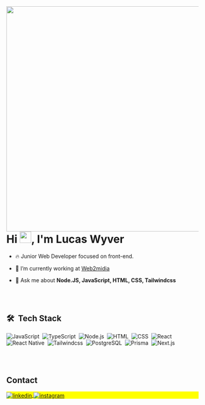 <img align="right" height="590em" style="z-index:99" src="https://raw.githubusercontent.com/gist/LukasWyver/2c44b8c40acb5076656ddd66bb04e77f/raw/409eb64191d2b369d81606e0ff53a905157ac890/lukaswyver.svg"/>
<h1 align="left">Hi <img src="https://raw.githubusercontent.com/kaueMarques/kaueMarques/master/hi.gif" height="30px">, I'm Lucas Wyver</h1>

- 🔥 Junior Web Developer focused on front-end.

- 🔭 I’m currently working at [Web2midia](https://web2midia.com.br)

- 💬 Ask me about **Node.JS, JavaScript, HTML, CSS, Tailwindcss**

<br><br>

## 🛠 &nbsp;Tech Stack

![JavaScript](https://img.shields.io/badge/-JavaScript-05122A?style=flat&logo=javascript)&nbsp;
![TypeScript](https://img.shields.io/badge/-TypeScript-05122A?style=flat&logo=typescript)&nbsp;
![Node.js](https://img.shields.io/badge/-Node.js-05122A?style=flat&logo=node.js)&nbsp;
![HTML](https://img.shields.io/badge/-HTML-05122A?style=flat&logo=HTML5)&nbsp;
![CSS](https://img.shields.io/badge/-CSS-05122A?style=flat&logo=CSS3&logoColor=1572B6)&nbsp;
![React](https://img.shields.io/badge/-React-05122A?style=flat&logo=react)&nbsp;
![React Native](https://img.shields.io/badge/-React_Native-05122A?style=flat&logo=react&logoColor=61dafb)&nbsp;
![Tailwindcss](https://img.shields.io/badge/-Tailwindcss-05122A?style=flat&logo=tailwindcss)&nbsp;
![PostgreSQL](https://img.shields.io/badge/-PostgreSQL-05122A?style=flat&logo=postgresql&logoColor=white)&nbsp;
![Prisma](https://img.shields.io/badge/-Prisma-05122A?style=flat&logo=prisma)&nbsp;
![Next.js](https://img.shields.io/badge/-Next.js-05122A?style=flat&logo=next.js)&nbsp;

<!--
<br><br>

## ⚙️ &nbsp;GitHub Analytics

<p align="left">
<img width="530em" src="https://github-readme-stats.vercel.app/api?username=lukaswyver&show_icons=true&theme=vision-friendly-dark" alt="maykbrito's stats"/>
<img width="530em" src="https://github-readme-stats.vercel.app/api/top-langs/?username=lukaswyver&layout=compact&theme=vision-friendly-dark" alt="maykbrito's most languages"/>
</p>
-->

<br><br>

## Contact

<p align="left" style="background:yellow">
<a href="https://linkedin.com/in/lucashgimenes" target="_blank">
  <img align="center" src="https://img.shields.io/badge/-lucashgimenes-05122A?style=flat&logo=linkedin" alt="linkedin"/>
</a>
<a href="https://instagram.com/lucasswyverr" target="_blank">
 <img align="center" src="https://img.shields.io/badge/-lucasswyverr-05122A?style=flat&logo=instagram" alt="instagram"/>
</a>
</p>

<!--

<img width="490em" src="https://github-readme-twitter-gazf.vercel.app/api?id=maykbrito&layout=wide&show_reply=off&show_retweet=off" />


**maykbrito/maykbrito** is a ✨ _special_ ✨ repository because its `README.md` (this file) appears on your GitHub profile.

Here are some ideas to get you started:

- 🔭 I’m currently working on ...
- 🌱 I’m currently learning ...
- 👯 I’m looking to collaborate on ...
- 🤔 I’m looking for help with ...
- 💬 Ask me about ...
- 📫 How to reach me: ...
- 😄 Pronouns: ...
- ⚡ Fun fact: ...
-->
